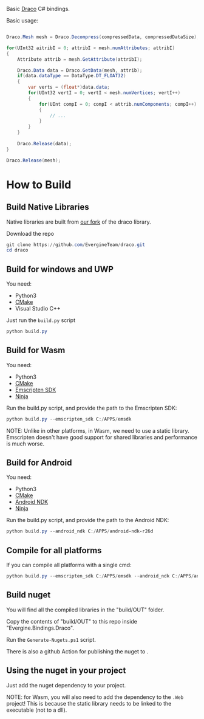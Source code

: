 Basic [Draco](https://github.com/EvergineTeam/draco) C# bindings.

Basic usage:

```C#

Draco.Mesh mesh = Draco.Decompress(compressedData, compressedDataSize);

for(UInt32 aitribI = 0; attribI < mesh.numAttributes; attribI)
{
    Attribute attrib = mesh.GetAttribute(attribI);

    Draco.Data data = Draco.GetData(mesh, attrib);
    if(data.dataType == DataType.DT_FLOAT32)
    {
        var verts = (float*)data.data;
        for(UInt32 vertI = 0; vertI < mesh.numVertices; vertI++)
        {
            for(UInt compI = 0; compI < attrib.numComponents; compI++)
            {
                // ...
            }
        }
    }
    
    Draco.Release(data);
}

Draco.Release(mesh);

```

# How to Build

## Build Native Libraries
Native libraries are built from [our fork](https://github.com/EvergineTeam/draco) of the draco library.

Download the repo
```ps1
git clone https://github.com/EvergineTeam/draco.git
cd draco
```

## Build for windows and UWP

You need:
- Python3
- [CMake](https://cmake.org/download)
- Visual Studio C++

Just run the `build.py` script
```ps1
python build.py
```

## Build for Wasm

You need:
- Python3
- [CMake](https://cmake.org/download)
- [Emscripten SDK](https://emscripten.org/docs/getting_started/downloads.html)
- [Ninja](https://ninja-build.org/)

Run the build.py script, and provide the path to the Emscripten SDK:

```ps1
python build.py --emscripten_sdk C:/APPS/emsdk
```

NOTE:
Unlike in other platforms, in Wasm, we need to use a static library. Emscripten doesn't have good support for shared libraries and performance is much worse.

## Build for Android

You need:
- Python3
- [CMake](https://cmake.org/download)
- [Android NDK](https://developer.android.com/ndk/downloads)
- [Ninja](https://ninja-build.org/)

Run the build.py script, and provide the path to the Android NDK:

```ps1
python build.py --android_ndk C:/APPS/android-ndk-r26d
```

## Compile for all platforms

If you can compile all platforms with a single cmd:

```ps1
python build.py --emscripten_sdk C:/APPS/emsdk --android_ndk C:/APPS/android-ndk-r26d
```

## Build nuget

You will find all the compiled libraries in the "build/OUT" folder.

Copy the contents of "build/OUT" to this repo inside "Evergine.Bindings.Draco".

Run the `Generate-Nugets.ps1` script.

There is also a github Action for publishing the nuget to [](https://www.nuget.org/packages/Evergine.Bindings.Draco).

## Using the nuget in your project

Just add the nuget dependency to your project.

NOTE: for Wasm, you will also need to add the dependency to the `.Web` project! This is because the static library needs to be linked to the executable (not to a dll).

